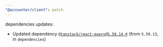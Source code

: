 ```yaml
---
"@accounter/client": patch
---
```

dependencies updates:
  - Updated dependency [`@tanstack/react-query@5.59.14` ↗︎](https://www.npmjs.com/package/@tanstack/react-query/v/5.59.14) (from `5.59.13`, in `dependencies`)
